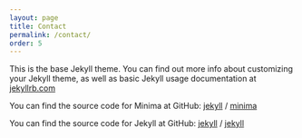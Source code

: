 ```yaml
---
layout: page
title: Contact
permalink: /contact/
order: 5
---
```


This is the base Jekyll theme. You can find out more info about customizing your
Jekyll theme, as well as basic Jekyll usage documentation at
[jekyllrb.com](https://jekyllrb.com/)

You can find the source code for Minima at GitHub: [jekyll][jekyll-organization]
/ [minima](https://github.com/jekyll/minima)

You can find the source code for Jekyll at GitHub: [jekyll][jekyll-organization]
/ [jekyll](https://github.com/jekyll/jekyll)

[jekyll-organization]: https://github.com/jekyll
